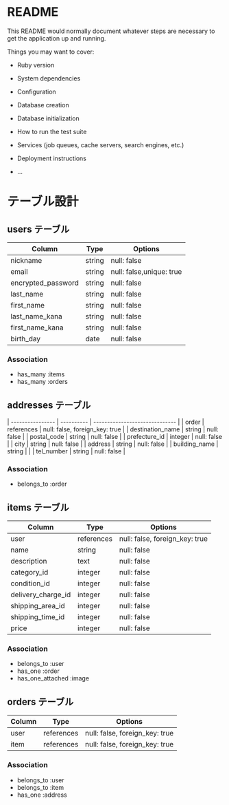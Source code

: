 # README

This README would normally document whatever steps are necessary to get the
application up and running.

Things you may want to cover:

* Ruby version

* System dependencies

* Configuration

* Database creation

* Database initialization

* How to run the test suite

* Services (job queues, cache servers, search engines, etc.)

* Deployment instructions

* ...

# テーブル設計

## users テーブル

| Column           | Type       | Options                        |
| ---------------- | ---------- | ------------------------------ |
| nickname         | string     | null: false                    |
| email            | string     | null: false,unique: true       |
|encrypted_password| string     | null: false                    |
| last_name        | string     | null: false                    |
| first_name       | string     | null: false                    |
| last_name_kana   | string     | null: false                    |
| first_name_kana  | string     | null: false                    |
| birth_day        | date       | null: false                    |

### Association

- has_many :items
- has_many :orders


## addresses テーブル

| ---------------- | ---------- | ------------------------------ |
| order            | references | null: false, foreign_key: true |
| destination_name | string     | null: false                    |
| postal_code      | string     | null: false                    |
| prefecture_id    | integer    | null: false                    |
| city             | string     | null: false                    |
| address          | string     | null: false                    |
| building_name    | string     |                                |
| tel_number       | string     | null: false                    |

### Association

- belongs_to :order


## items テーブル

| Column             | Type       | Options                        |
| ------------------ | ---------- | ------------------------------ |
| user               | references | null: false, foreign_key: true |
| name               | string     | null: false                    |
| description        | text       | null: false                    |
| category_id        | integer    | null: false                    |
| condition_id       | integer    | null: false                    |
| delivery_charge_id | integer    | null: false                    |
| shipping_area_id   | integer    | null: false                    |
| shipping_time_id   | integer    | null: false                    |
| price              | integer    | null: false                    |

### Association

- belongs_to :user
- has_one :order
- has_one_attached :image

## orders テーブル

| Column            | Type       | Options                        |
| ----------------- | ---------- | ------------------------------ |
| user              | references | null: false, foreign_key: true |
| item              | references | null: false, foreign_key: true |

### Association

- belongs_to :user
- belongs_to :item
- has_one :address

<!-- ## comments テーブル

| Column  | Type       | Options                        |
| ------- | ---------- | ------------------------------ |
| comment | string     |                                |
| user_id | references | null: false, foreign_key: true |
| item_id | references | null: false, foreign_key: true |

### Association

- belongs_to :item
- belongs_to :user -->

